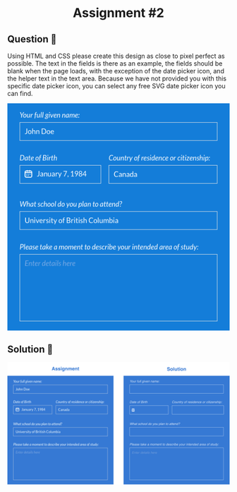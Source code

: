 <h1 align="center">Assignment #2</h1>

## Question 📃

Using HTML and CSS please create this design as close to pixel perfect as possible. The text in the fields is there as an example, the fields should be blank when the page loads, with the exception of the date picker icon, and the helper text in the text area. Because we have not provided you with this specific date picker icon, you can select any free SVG date picker icon you can find.

<img src="demo.png" alt="demo" style="display: block; margin: 0 auto">

## Solution 🚀

<img src="solution.png" alt="demo" style="display: block; margin: 0 auto">
